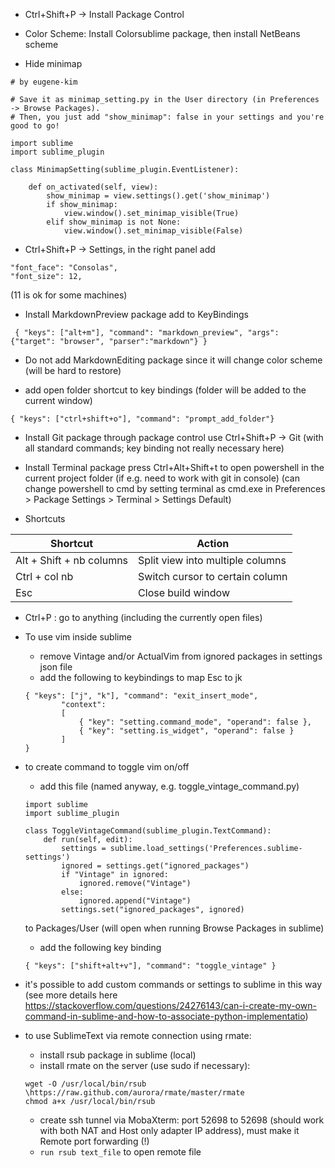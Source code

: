 
* Ctrl+Shift+P -> Install Package Control

* Color Scheme: Install Colorsublime package, then install NetBeans scheme

* Hide minimap

```
# by eugene-kim 

# Save it as minimap_setting.py in the User directory (in Preferences -> Browse Packages).
# Then, you just add "show_minimap": false in your settings and you're good to go!

import sublime
import sublime_plugin

class MinimapSetting(sublime_plugin.EventListener):

    def on_activated(self, view):
        show_minimap = view.settings().get('show_minimap')
        if show_minimap:
            view.window().set_minimap_visible(True)
        elif show_minimap is not None:
            view.window().set_minimap_visible(False)
```

* Ctrl+Shift+P -> Settings, 
in the right panel add 

```
"font_face": "Consolas",
"font_size": 12,
```
(11 is ok for some machines)


* Install MarkdownPreview package
add to KeyBindings
```
 { "keys": ["alt+m"], "command": "markdown_preview", "args": {"target": "browser", "parser":"markdown"} }
```

* Do not add MarkdownEditing package since it will change color scheme (will be hard to restore)

* add open folder shortcut to key bindings (folder will be added to the current window)

```
{ "keys": ["ctrl+shift+o"], "command": "prompt_add_folder"}
```

* Install Git package through package control
use Ctrl+Shift+P -> Git (with all standard commands; key binding not really necessary here)

* Install Terminal package
press Ctrl+Alt+Shift+t to open powershell in the current project folder (if e.g. need to work with git in console)
(can change powershell to cmd by setting terminal as cmd.exe in Preferences > Package Settings > Terminal > Settings Default)

* Shortcuts

| Shortcut | Action |
| ------------ | ------------- |
| Alt + Shift + nb columns| Split view into multiple columns |
| Ctrl + col nb| Switch cursor to certain column |
|Esc | Close build window |


* Ctrl+P : go to anything (including the currently open files)


* To use vim inside sublime 
	- remove Vintage and/or ActualVim from ignored packages in settings json file
	- add the following to keybindings to map Esc to jk
	```
	{ "keys": ["j", "k"], "command": "exit_insert_mode",
            "context":
            [
                { "key": "setting.command_mode", "operand": false },
                { "key": "setting.is_widget", "operand": false }
            ]
    }
	```

* to create command to toggle vim on/off
	- add this file (named anyway, e.g. toggle_vintage_command.py)
	```
	import sublime
	import sublime_plugin

	class ToggleVintageCommand(sublime_plugin.TextCommand):
	    def run(self, edit):
	        settings = sublime.load_settings('Preferences.sublime-settings')
	        ignored = settings.get("ignored_packages")
	        if "Vintage" in ignored:
	            ignored.remove("Vintage")
	        else:
	            ignored.append("Vintage")
	        settings.set("ignored_packages", ignored)
    ```
    to Packages/User (will open when running Browse Packages in sublime)

    - add the following key binding
    ```
    { "keys": ["shift+alt+v"], "command": "toggle_vintage" }
    ```


* it's possible to add custom commands or settings to sublime in this way
(see more details here https://stackoverflow.com/questions/24276143/can-i-create-my-own-command-in-sublime-and-how-to-associate-python-implementatio)

* to use SublimeText via remote connection using rmate:
	- install rsub package in sublime (local)
	- install rmate on the server (use sudo if necessary): 
	```
	wget -O /usr/local/bin/rsub \https://raw.github.com/aurora/rmate/master/rmate
	chmod a+x /usr/local/bin/rsub
	```
	- create ssh tunnel via MobaXterm: port 52698 to 52698 (should work with both NAT and Host only adapter IP address), must make it Remote port forwarding (!)
	- ```run rsub text_file``` to open remote file 

